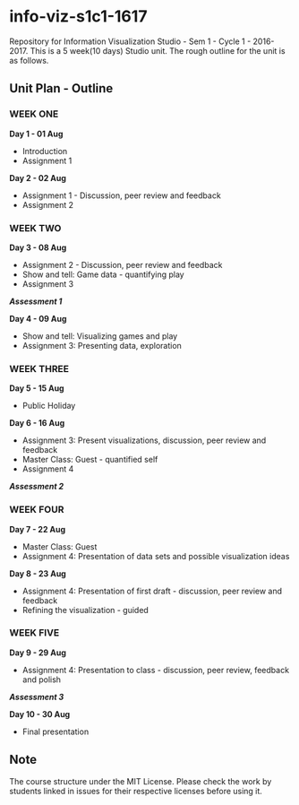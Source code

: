 # info-viz-s1c1-1617
Repository for Information Visualization Studio - Sem 1 - Cycle 1 - 2016-2017. This is a 5 week(10 days) Studio unit. The rough outline for the unit is as follows.

## Unit Plan - Outline

### **WEEK ONE**
**Day 1 	- 01 Aug**

* Introduction
* Assignment 1 


**Day 2 	- 02 Aug**

* Assignment 1 - Discussion, peer review and feedback
* Assignment 2


### **WEEK TWO**
**Day 3 	- 08 Aug**

* Assignment 2 - Discussion, peer review and feedback
* Show and tell: Game data - quantifying play
* Assignment 3


_**Assessment 1**_


**Day 4 	- 09 Aug**

* Show and tell: Visualizing games and play
* Assignment 3: Presenting data, exploration


### **WEEK THREE**
**Day 5  - 15 Aug**

* Public Holiday


**Day 6 - 16 Aug**

* Assignment 3: Present visualizations, discussion, peer review and feedback
* Master Class: Guest - quantified self
* Assignment 4


_**Assessment 2**_

### **WEEK FOUR**
**Day 7 - 22 Aug**

* Master Class: Guest
* Assignment 4: Presentation of data sets and possible visualization ideas


**Day 8 	- 23 Aug**

* Assignment 4: Presentation of first draft - discussion, peer review and feedback
* Refining the visualization - guided


### **WEEK FIVE**
**Day 9 - 29 Aug**

* Assignment 4: Presentation to class - discussion, peer review, feedback and polish


_**Assessment 3**_


**Day 10	- 30 Aug**

* Final presentation


## Note

The course structure under the MIT License. Please check the work by students linked in issues for their respective licenses before using it.
